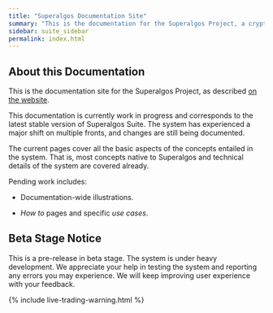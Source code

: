 ```yaml
---
title: "Superalgos Documentation Site"
summary: "This is the documentation for the Superalgos Project, a crypto-intelligence suite enabling the automation of complex trading strategies and robust market data processing."
sidebar: suite_sidebar
permalink: index.html
---
```


## About this Documentation

This is the documentation site for the Superalgos Project, as described [on the website](https://superalgos.org/).

This documentation is currently work in progress and corresponds to the latest stable version of Superalgos Suite. The system has experienced a major shift on multiple fronts, and changes are still being documented.

The current pages cover all the basic aspects of the concepts entailed in the system. That is, most concepts native to Superalgos and technical details of the system are covered already.

Pending work includes:

* Documentation-wide illustrations.

* *How to* pages and specific *use cases*.

## Beta Stage Notice

This is a pre-release in beta stage. The system is under heavy development. We appreciate your help in testing the system and reporting any errors you may experience. We will keep improving user experience with your feedback.

{% include live-trading-warning.html %}


